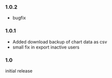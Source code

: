 
### 1.0.2

- bugfix

### 1.0.1

- Added download backup of chart data as csv
- small fix in export inactive users

### 1.0

initial release